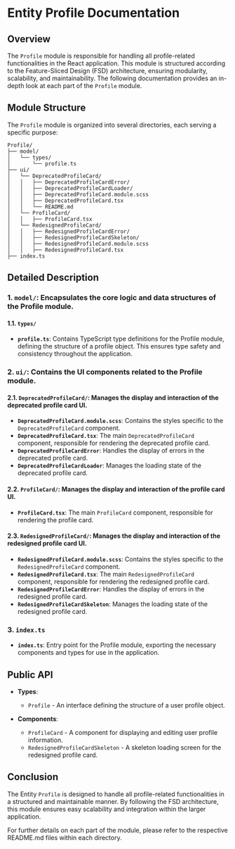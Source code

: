 # Entity Profile Documentation

## Overview
The `Profile`  module is responsible for handling all profile-related functionalities in the React application. This module is structured according to the Feature-Sliced Design (FSD) architecture, ensuring modularity, scalability, and maintainability. The following documentation provides an in-depth look at each part of the `Profile` module.

## Module Structure
The `Profile` module is organized into several directories, each serving a specific purpose:
```text
Profile/
├── model/
│   └── types/
│       └── profile.ts
├── ui/
│   └── DeprecatedProfileCard/
│   │   ├── DeprecatedProfileCardError/
│   │   ├── DeprecatedProfileCardLoader/
│   │   ├── DeprecatedProfileCard.module.scss
│   │   ├── DeprecatedProfileCard.tsx
│   │   └── README.md
│   └── ProfileCard/
│   │   ├── ProfileCard.tsx
│   └── RedesignedProfileCard/
│   │   ├── RedesignedProfileCardError/
│   │   ├── RedesignedProfileCardSkeleton/
│   │   ├── RedesignedProfileCard.module.scss
│   │   ├── RedesignedProfileCard.tsx
├── index.ts
```

## Detailed Description

### 1. `model/`: Encapsulates the core logic and data structures of the Profile module.

#### 1.1. `types/`
- **`profile.ts`**: Contains TypeScript type definitions for the Profile module, defining the structure of a profile object. This ensures type safety and consistency throughout the application.

### 2. `ui/`: Contains the UI components related to the Profile module.

#### 2.1. `DeprecatedProfileCard/`: Manages the display and interaction of the deprecated profile card UI.
- **`DeprecatedProfileCard.module.scss`**: Contains the styles specific to the `DeprecatedProfileCard` component.
- **`DeprecatedProfileCard.tsx`**: The main `DeprecatedProfileCard` component, responsible for rendering the deprecated profile card.
- **`DeprecatedProfileCardError`**: Handles the display of errors in the deprecated profile card.
- **`DeprecatedProfileCardLoader`**: Manages the loading state of the deprecated profile card.

#### 2.2. `ProfileCard/`: Manages the display and interaction of the profile card UI.
- **`ProfileCard.tsx`**: The main `ProfileCard` component, responsible for rendering the profile card.

#### 2.3. `RedesignedProfileCard/`: Manages the display and interaction of the redesigned profile card UI.
- **`RedesignedProfileCard.module.scss`**: Contains the styles specific to the `RedesignedProfileCard` component.
- **`RedesignedProfileCard.tsx`**: The main `RedesignedProfileCard` component, responsible for rendering the redesigned profile card.
- **`RedesignedProfileCardError`**: Handles the display of errors in the redesigned profile card.
- **`RedesignedProfileCardSkeleton`**: Manages the loading state of the redesigned profile card.

### 3. `index.ts`
- **`index.ts`**: Entry point for the Profile module, exporting the necessary components and types for use in the application.


## Public API

- **Types**:
    - `Profile` - An interface defining the structure of a user profile object.

- **Components**:
    - `ProfileCard` - A component for displaying and editing user profile information.
    - `RedesignedProfileCardSkeleton` - A skeleton loading screen for the redesigned profile card.


## Conclusion
The Entity `Profile` is designed to handle all profile-related functionalities in a structured and maintainable manner. By following the FSD architecture, this module ensures easy scalability and integration within the larger application.

For further details on each part of the module, please refer to the respective README.md files within each directory.
